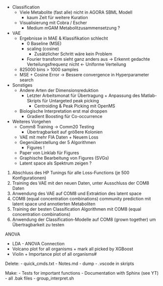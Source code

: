 - Classification
	- Viele Metabolite (fast alle) nicht in AGORA SBML Modell
		- kaum Zeit für weitere Kuration
	- Visualisierung mit Cobra / Escher
		- Medium mGAM Metabolitzusammensetzung ? 
- VAE
	- Ergebnisse in MAE & Klassifikation schlecht
		- 0 Baseline (MSE)
		- scaling (cosine)
			- Zusätzlicher Schritt wäre kein Problem
		- Fourier transform sieht ganz anders aus -> Erkennt gedachte Verteilungsfrequenz nicht <- Uniforme Verteilung
	- 825000 bins > 1000 samples
	- MSE + Cosine Error -> Bessere convergence in Hyperparameter search
- Sonstiges
    - Andere Arten der Dimensionsreduktion
		- Letzter Arbeitsmonat für Übertragung + Anpassung des Matlab-Skripts für Untargeted peak picking
			- Centroiding & Peak Picking mit OpenMS
    - Biologische Interpretation erst mal droppen
		- Gradient Boosting für Co-occurrence
- Weiteres Vorgehen
	- Comm8 Training -> Comm20 Testing
		- Übertragbarkeit auf größere Kolonien
	- VAE mit mehr FIA Daten + Neuem Loss
	- Gegenüberstellung der 5 Algorithmen
		- Figures !
	- Paper von Linklab für Figures
	- Graphische Bearbeitung von Figures (SVGs)
	- Latent space als Spektrum zeigen ?


1. Abschluss des HP Tunings für alle Loss-Functions (je 500 Konfigurationen)
2. Training des VAE mit den neuen Daten, unter Ausschluss der COM8 Daten
3. Anwendung des VAE auf COM8 und Extraktion des latent space
4. COM8 (equal concentration combinations) community prediction mit latent space und annotierten Metaboliten
5. Training der besten Classification Algorithmen mit COM8 (equal concentration combinations)
6. Anwendung der Classification-Modelle auf COM8 (grown together) um Übertragbarkeit zu testen



ANOVA
- LDA - ANOVA Connection
- Volcano plot for all organisms + mark all picked by XGBoost
- Violin + Importance plot of all organisms#


Delete:
	- quick_cmds.txt
	- Notes.md
	- dump
	- .vscode in skripts

Make:
	- Tests for important functions
	- Documentation with Sphinx (see YT) 
	- all .bak files
	- group_interpret.sh
